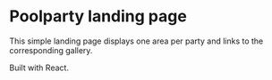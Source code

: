 # Poolparty landing page 

This simple landing page displays one area per party and links to the corresponding gallery.

Built with React.
